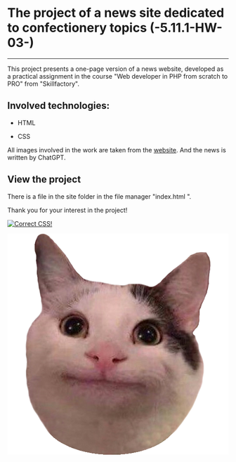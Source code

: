 # The project of a news site dedicated to confectionery topics (-5.11.1-HW-03-)
---
This project presents a one-page version of a news website, developed as a practical assignment in the course "Web developer in PHP from scratch to PRO" from "Skillfactory".

## Involved technologies:

* HTML

* CSS

All images involved in the work are taken from the [website](https://unsplash.com/). And the news is written by ChatGPT.

## View the project

There is a file in the site folder in the file manager "index.html ".

Thank you for your interest in the project!

<p>
<a href="http://jigsaw.w3.org/css-validator/check/referer">
    <img style="border:0;width:88px;height:31px"
        src="https://jigsaw.w3.org/css-validator/images/vcss"
        alt="Correct CSS!">
    </a>
</p>


![Thank you](./img/pngwing.com.png)